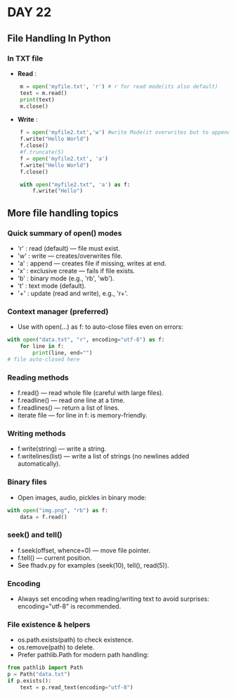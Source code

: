 # DAY 22

## File Handling In Python

### In TXT file

- __Read__ :

```python
    m = open('myfile.txt', 'r') # r for read mode(its also default)
    text = m.read()
    print(text)
    m.close()
```

- __Write__ :

```python
    f = open('myfile2.txt','w') #write Mode(it overwrites but to append text we use append mode )
    f.write("Hello World")
    f.close()
    #f.truncate(5)
    f = open('myfile2.txt', 'a')
    f.write("Hello World")
    f.close()

    with open("myfile2.txt", 'a') as f:
        f.write("Hello")
```

## More file handling topics 

### Quick summary of open() modes

- 'r'  : read (default) — file must exist.
- 'w'  : write — creates/overwrites file.
- 'a'  : append — creates file if missing, writes at end.
- 'x'  : exclusive create — fails if file exists.
- 'b'  : binary mode (e.g., 'rb', 'wb').
- 't'  : text mode (default).
- '+'  : update (read and write), e.g., 'r+'.

### Context manager (preferred)

- Use with open(...) as f: to auto-close files even on errors:

```python
with open("data.txt", "r", encoding="utf-8") as f:
    for line in f:
        print(line, end="")
# file auto-closed here
```

### Reading methods

- f.read()       — read whole file (careful with large files).
- f.readline()   — read one line at a time.
- f.readlines()  — return a list of lines.
- iterate file   — for line in f: is memory-friendly.

### Writing methods

- f.write(string)   — write a string.
- f.writelines(list) — write a list of strings (no newlines added automatically).

### Binary files

- Open images, audio, pickles in binary mode:

```python
with open("img.png", "rb") as f:
    data = f.read()
```

### __seek()__ and __tell()__

- f.seek(offset, whence=0) — move file pointer.
- f.tell() — current position.
- See fhadv.py for examples (seek(10), tell(), read(5)).

### Encoding

- Always set encoding when reading/writing text to avoid surprises:
  encoding="utf-8" is recommended.

### File existence & helpers

- os.path.exists(path) to check existence.
- os.remove(path) to delete.
- Prefer pathlib.Path for modern path handling:

```python
from pathlib import Path
p = Path("data.txt")
if p.exists():
    text = p.read_text(encoding="utf-8")
```
